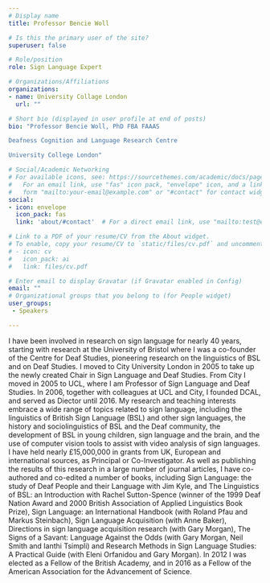 ```yaml
---
# Display name
title: Professor Bencie Woll

# Is this the primary user of the site?
superuser: false

# Role/position
role: Sign Language Expert

# Organizations/Affiliations
organizations:
- name: University Collage London
  url: ""

# Short bio (displayed in user profile at end of posts)
bio: "Professor Bencie Woll, PhD FBA FAAAS

Deafness Cognition and Language Research Centre

University College London"

# Social/Academic Networking
# For available icons, see: https://sourcethemes.com/academic/docs/page-builder/#icons
#   For an email link, use "fas" icon pack, "envelope" icon, and a link in the
#   form "mailto:your-email@example.com" or "#contact" for contact widget.
social:
- icon: envelope
  icon_pack: fas
  link: 'about/#contact'  # For a direct email link, use "mailto:test@example.org".

# Link to a PDF of your resume/CV from the About widget.
# To enable, copy your resume/CV to `static/files/cv.pdf` and uncomment the lines below.
# - icon: cv
#   icon_pack: ai
#   link: files/cv.pdf

# Enter email to display Gravatar (if Gravatar enabled in Config)
email: ""
# Organizational groups that you belong to (for People widget)
user_groups:
 - Speakers

---
```


I have been involved in research on sign language for nearly 40 years, starting with research at the University of Bristol where I was a co-founder of the Centre for Deaf Studies, pioneering research on the linguistics of BSL and on Deaf Studies. I moved to City University London in 2005 to take up the newly created Chair in Sign Language and Deaf Studies. From City I moved in 2005 to UCL, where I am Professor of Sign Language and Deaf Studies. In 2006, together with colleagues at UCL and City, I founded DCAL, and served as Diector until 2016.
My research and teaching interests embrace a wide range of topics related to sign language, including the linguistics of British Sign Language (BSL) and other sign languages, the history and sociolinguistics of BSL and the Deaf community, the development of BSL in young children, sign language and the brain, and the use of computer vision tools to assist with video analysis of sign languages.
I have held nearly £15,000,000 in grants from UK, European and international sources, as Principal or Co-Investigator. As well as publishing the results of this research in a large number of journal articles, I have co-authored and co-edited a number of books, including Sign Language: the study of Deaf People and their Language with Jim Kyle, and The Linguistics of BSL: an Introduction with Rachel Sutton-Spence (winner of the 1999 Deaf Nation Award and 2000 British Association of Applied Linguistics Book Prize), Sign Language: an International Handbook (with Roland Pfau and Markus Steinbach), Sign Language Acquisition (with Anne Baker), Directions in sign language acquisition research (with Gary Morgan), The Signs of a Savant: Language Against the Odds (with Gary Morgan, Neil Smith and Ianthi Tsimpli) and Research Methods in Sign Language Studies: A Practical Guide (with Eleni Orfanidou and Gary Morgan).
In 2012 I was elected as a Fellow of the British Academy, and in 2016 as a Fellow of the American Association for the Advancement of Science.





